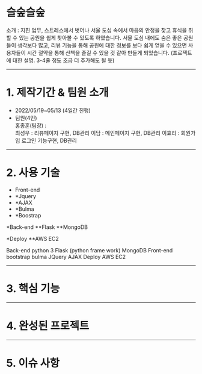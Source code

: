 # 슬숲슬숲
소개 : 지친 업무, 스트레스에서 벗어나 서울 도심 속에서 마음의 안정을 찾고 휴식을 취할 수 있는 공원을 쉽게 찾아볼 수 있도록 하였습니다. 서울 도심 내에도 숨은 좋은 공원들이 생각보다 많고, 리뷰 기능을 통해 공원에 대한 정보를 보다 쉽게 얻을 수 있으면 사용자들이 시간 절약을 통해 산책을 즐길 수 있을 것 같아 만들게 되었습니다.
(프로젝트에 대한 설명. 3-4줄 정도 조금 더 추가해도 될 듯)

------------

# 1. 제작기간 & 팀원 소개
- 2022/05/19~05/13 (4일간 진행)
- 팀원(4인)  
홍종훈(팀장) :  
최성우 :  리뷰페이지 구현, DB관리
이담 :  메인페이지 구현, DB관리
이효리 :  회원가입 로그인 기능구현, DB관리

------------

# 2. 사용 기술

* Front-end
* *Jquery
* *AJAX
* *Bulma
* *Boostrap

*Back-end
**Flask
**MongoDB

*Deploy
**AWS EC2


Back-end
python 3
Flask (python frame work)
MongoDB
Front-end
bootstrap
bulma
JQuery
AJAX
Deploy
AWS EC2

------------

# 3. 핵심 기능

------------

# 4. 완성된 프로젝트

------------

# 5. 이슈 사항 

